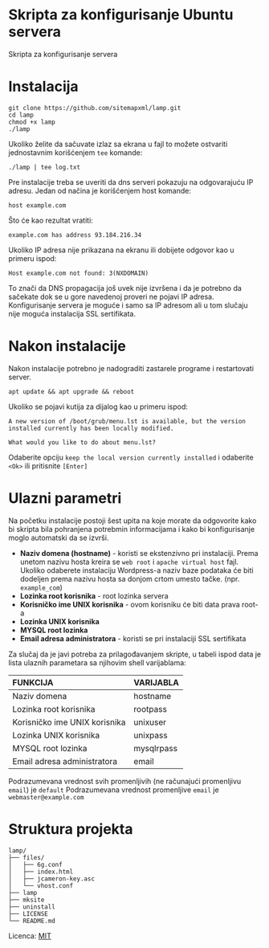 # Skripta za konfigurisanje Ubuntu servera
Skripta za konfigurisanje servera

# Instalacija

```
git clone https://github.com/sitemapxml/lamp.git
cd lamp
chmod +x lamp
./lamp
```
Ukoliko želite da sačuvate izlaz sa ekrana u fajl to možete ostvariti jednostavnim korišćenjem `tee` komande:
```
./lamp | tee log.txt
```

Pre instalacije treba se uveriti da dns serveri pokazuju na odgovarajuću IP adresu. Jedan od načina je korišćenjem host komande:
```
host example.com
```
Što će kao rezultat vratiti:
```
example.com has address 93.184.216.34
```
Ukoliko IP adresa nije prikazana na ekranu ili dobijete odgovor kao u primeru ispod:
```
Host example.com not found: 3(NXDOMAIN)
```
To znači da DNS propagacija još uvek nije izvršena i da je potrebno da sačekate dok se u gore navedenoj proveri ne pojavi IP adresa. Konfigurisanje servera je moguće i samo sa IP adresom ali u tom slučaju nije moguća instalacija SSL sertifikata.

# Nakon instalacije

Nakon instalacije potrebno je nadograditi zastarele programe i restartovati server.

```
apt update && apt upgrade && reboot
```
Ukoliko se pojavi kutija za dijalog kao u primeru ispod:

```
A new version of /boot/grub/menu.lst is available, but the version installed currently has been locally modified.

What would you like to do about menu.lst?
```
Odaberite opciju `keep the local version currently installed` i odaberite `<Ok>` ili pritisnite `[Enter]`

# Ulazni parametri
Na početku instalacije postoji šest upita na koje morate da odgovorite kako bi skripta bila pohranjena potrebmin informacijama i kako bi konfigurisanje moglo automatski da se izvrši. 

 - **Naziv domena (hostname)** - koristi se ekstenzivno pri instalaciji. Prema unetom nazivu hosta kreira se `web root` i `apache virtual host` fajl. Ukoliko odaberete instalaciju Wordpress-a naziv baze podataka će biti dodeljen prema nazivu hosta sa donjom crtom umesto tačke. (npr. `example_com`)
 - **Lozinka root korisnika** - root lozinka servera
 - **Korisničko ime UNIX korisnika** - ovom korisniku će biti data prava root-a
 - **Lozinka UNIX korisnika**
 - **MYSQL root lozinka**
 - **Email adresa administratora** - koristi se pri instalaciji SSL sertifikata


Za slučaj da je javi potreba za prilagođavanjem skripte, u tabeli ispod data je lista ulaznih parametara sa njihovim shell varijablama:

| FUNKCIJA                      | VARIJABLA  |
|:------------------------------|:-----------|
| Naziv domena                  | hostname   |
| Lozinka root korisnika        | rootpass   |
| Korisničko ime UNIX korisnika | unixuser   |
| Lozinka UNIX korisnika        | unixpass   |
| MYSQL root lozinka            | mysqlrpass |
| Email adresa administratora   | email      |

Podrazumevana vrednost svih promenljivih (ne računajući promenljivu `email`) je `default`
Podrazumevana vrednost promenljive `email` je `webmaster@example.com`

# Struktura projekta

``` 
lamp/
├── files/
│   ├── 6g.conf
│   ├── index.html
│   ├── jcameron-key.asc
│   └── vhost.conf
├── lamp
├── mksite
├── uninstall
├── LICENSE
└── README.md
```

Licenca: [MIT](LICENSE)
